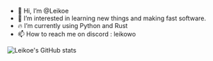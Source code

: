 - 👋 Hi, I’m @Leikoe
- 👀 I’m interested in learning new things and making fast software.
- 🔥 I’m currently using Python and Rust
- 📫 How to reach me on discord : leikowo

![Leikoe's GitHub stats]([https://github-readme-stats.vercel.app/api?username=anuraghazra&theme=dark&show_icons=true](https://github-readme-stats-ruby-one.vercel.app/api?username=leikoe&theme=dracula&show_icons=true))
